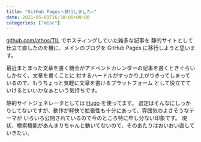 ```yaml
---
title: "GitHub Pagesへ移行しました✍️"
date: 2021-05-01T16:38:00+09:00
categories: ["misc"]
---
```


[github.com/athos/TIL](https://github.com/athos/TIL) でホスティングしていた雑多な記事を
静的サイトとして仕立て直したのを機に、メインのブログを GitHub Pages に移行しようと思います。

<!--more-->

最近まとまった文章を書く機会がアドベントカレンダーの記事を書くときぐらいしかなく、文章を書くことに
対するハードルがすっかり上がりきってしまっているので、もうちょっと気軽に文章を書けるプラットフォーム
として役立てていけるといいかなぁという気持ちです。

静的サイトジェネレータとしては [Hugo](https://gohugo.io/) を使ってます。
選定はそんなにしっかりしてないですが、動作が軽快で拡張性も十分にあって、雰囲気のよさそうなテーマが
いろいろ公開されているので今のところ特に申し分ない印象です。
現状、検索機能があんまりちゃんと動いてないので、そのあたりはおいおい直していきたい。
